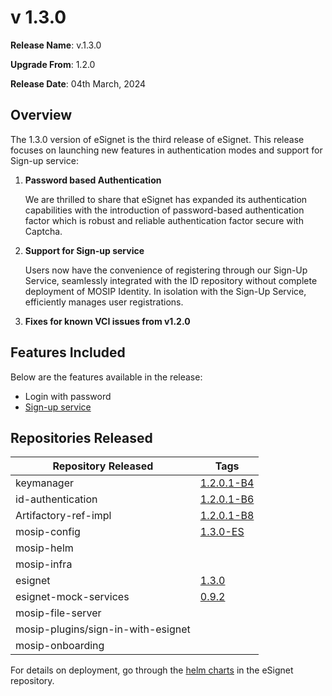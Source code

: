 # v 1.3.0

**Release Name**: v.1.3.0

**Upgrade From**: 1.2.0

**Release Date**: 04th March, 2024

## Overview

The 1.3.0 version of eSignet is the third release of eSignet. This release focuses on launching new features in authentication modes and support for Sign-up service:

1. **Password based Authentication**
   
   We are thrilled to share that eSignet has expanded its authentication capabilities with the introduction of password-based 
   authentication factor which is robust and reliable authentication factor secure with Captcha.

2. **Support for Sign-up service**

   Users now have the convenience of registering through our Sign-Up Service, seamlessly integrated with the ID repository 
   without complete deployment of MOSIP Identity. In isolation with the Sign-Up Service, efficiently 
   manages user registrations.
   
3. **Fixes for known VCI issues from v1.2.0**

## Features Included

Below are the features available in the release:

* Login with password
* [Sign-up service](https://docs.esignet.io/use-cases/sign-up-service)

## Repositories Released

| Repository Released                | Tags                                                                         |
| ---------------------------------- | ---------------------------------------------------------------------------- |
| keymanager                         | [1.2.0.1-B4](https://github.com/mosip/keymanager/tree/1.2.0.1-B4)           |
| id-authentication                  | [1.2.0.1-B6](https://github.com/mosip/id-authentication/tree/v1.2.0.1-B6)    |
| Artifactory-ref-impl               | [1.2.0.1-B8](https://github.com/mosip/artifactory-ref-impl/tree/v1.2.0.1-B8) |
| mosip-config                       | [1.3.0-ES](https://github.com/mosip/mosip-config/tree/v1.3.0-ES)             |
| mosip-helm                         |                                                                              |
| mosip-infra                        |                                                                              |
| esignet                            | [1.3.0](https://github.com/mosip/esignet/tree/v1.3.0)                        |
| esignet-mock-services              | [0.9.2](https://github.com/mosip/esignet-mock-services/tree/v0.9.2)          |
| mosip-file-server                  |                                                                              |
| mosip-plugins/sign-in-with-esignet |                                                                              |
| mosip-onboarding                   |                                                                              |


For details on deployment, go through the [helm charts](https://github.com/mosip/esignet/tree/v1.1.0/helm) in the eSignet repository.
